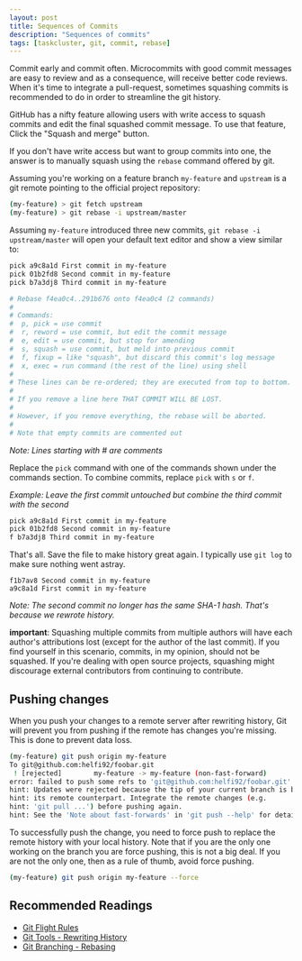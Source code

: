 ```yaml
---
layout: post
title: Sequences of Commits
description: "Sequences of commits"
tags: [taskcluster, git, commit, rebase]
---
```

Commit early and commit often. Microcommits with good commit messages are easy to review and as a consequence,
will receive better code reviews. When it's time to integrate a pull-request, sometimes squashing commits is recommended
to do in order to streamline the git history.

GitHub has a nifty feature allowing users with write access to squash commits and edit the final squashed commit
message. To use that feature, Click the "Squash and merge" button.

If you don't have write access but want to group commits into one, the answer is to manually squash using the
`rebase` command offered by git.

Assuming you're working on a feature branch `my-feature` and `upstream` is a git remote pointing to the official
project repository:

```bash
(my-feature) > git fetch upstream
(my-feature) > git rebase -i upstream/master
```

Assuming `my-feature` introduced three new commits, `git rebase -i upstream/master` will open your default text
editor and show a view similar to:

```bash
pick a9c8a1d First commit in my-feature
pick 01b2fd8 Second commit in my-feature
pick b7a3dj8 Third commit in my-feature

# Rebase f4ea0c4..291b676 onto f4ea0c4 (2 commands)
#
# Commands:
#  p, pick = use commit
#  r, reword = use commit, but edit the commit message
#  e, edit = use commit, but stop for amending
#  s, squash = use commit, but meld into previous commit
#  f, fixup = like "squash", but discard this commit's log message
#  x, exec = run command (the rest of the line) using shell
#
# These lines can be re-ordered; they are executed from top to bottom.
#
# If you remove a line here THAT COMMIT WILL BE LOST.
#
# However, if you remove everything, the rebase will be aborted.
#
# Note that empty commits are commented out
```

_Note: Lines starting with # are comments_

Replace the `pick` command with one of the commands shown under the commands section. To combine commits, replace
`pick` with `s` or `f`.

_Example: Leave the first commit untouched but combine the third  commit with the second_

```bash
pick a9c8a1d First commit in my-feature
pick 01b2fd8 Second commit in my-feature
f b7a3dj8 Third commit in my-feature
```

That's all. Save the file to make history great again. I typically use `git log` to make sure nothing went astray.

```
f1b7av8 Second commit in my-feature
a9c8a1d First commit in my-feature
```

_Note: The second commit no longer has the same SHA-1 hash. That's because we rewrote history._

**important**: Squashing multiple commits from multiple authors will have each author's attributions lost (except for the author of the last commit). If you find yourself in this scenario, commits, in my opinion, should not be squashed. If you're dealing with open source projects, squashing might discourage external contributors from continuing to contribute.

## Pushing changes
When you push your changes to a remote server after rewriting history, Git will prevent you from pushing if the
remote has changes you're missing. This is done to prevent data loss.

```bash
(my-feature) git push origin my-feature
To git@github.com:helfi92/foobar.git
 ! [rejected]        my-feature -> my-feature (non-fast-forward)
error: failed to push some refs to 'git@github.com:helfi92/foobar.git'
hint: Updates were rejected because the tip of your current branch is behind
hint: its remote counterpart. Integrate the remote changes (e.g.
hint: 'git pull ...') before pushing again.
hint: See the 'Note about fast-forwards' in 'git push --help' for details.
```

To successfully push the change, you need to force push to replace the remote history with your local history.
Note that if you are the only one working on the branch you are force pushing, this is not a big deal.
If you are not the only one, then as a rule of thumb, avoid force pushing.

```bash
(my-feature) git push origin my-feature --force
```

## Recommended Readings
* [Git Flight Rules](https://github.com/k88hudson/git-flight-rules)
* [Git Tools - Rewriting History](https://git-scm.com/book/id/v2/Git-Tools-Rewriting-History)
* [Git Branching - Rebasing](https://git-scm.com/book/en/v2/Git-Branching-Rebasing)
